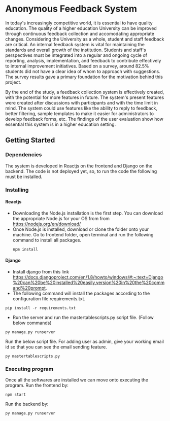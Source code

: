 # Anonymous Feedback System

In today's increasingly competitive world, it is essential to have quality education. The quality of a higher education University can be improved through continuous feedback collection and accomodating appropriate changes. Considering the University as a whole, student and staff feedback are critical. An internal feedback system is vital for maintaining the standards and overall growth of the institution. Students and staff's perspectives must be integrated into a regular and ongoing cycle of reporting, analysis, implementation, and feedback to contribute effectively to internal improvement initiatives. Based on a survey, around 82.5\% students did not have a clear idea of whom to approach with suggestions. The survey results gave a primary foundation for the motivation behind this project. 

By the end of the study, a feedback collection system is effectively created, with the potential for more features in future. The system's present features were created after discussions with participants and with the time limit in mind. The system could use features like the ability to reply to feedback, better filtering, sample templates to make it easier for administrators to develop feedback forms, etc. The findings of the user evaluation show how essential this system is in a higher education setting.

## Getting Started

### Dependencies

The system is developed in Reactjs on the frontend and Django on the backend. The code is not deployed yet, so, to run the code the following must be installed. 

### Installing

#### Reactjs
* Downloading the Node.js installation is the first step. You can download the appropriate Node.js for your OS from from https://nodejs.org/en/download/
* Once Node.js is installed, download or clone the folder onto your machine. Go to frontend folder, open terminal and run the following command to install all packages.
  ```
  npm install
  ```
#### Django
* Install django from this link https://docs.djangoproject.com/en/1.8/howto/windows/#:~:text=Django%20can%20be%20installed%20easily,version%20in%20the%20command%20prompt.
* The following command will install the packages according to the configuration file requirements.txt.
 ```
pip install -r requirements.txt
 ```
* Run the server and run the mastertablescripts.py script file. (Follow below commands)
```
py manage.py runserver
```
Run the below script file. For adding user as admin, give your working email id so that you can see the email sending feature.
```
py mastertablescripts.py
```
### Executing program
Once all the softwares are installed we can move onto executing the program.
Run the frontend by:
```
npm start
````
Run the backend by:
```
py manage.py runserver
```

